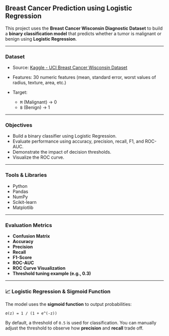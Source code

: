 ## Breast Cancer Prediction using Logistic Regression

This project uses the **Breast Cancer Wisconsin Diagnostic Dataset** to build a **binary classification model** that predicts whether a tumor is malignant or benign using **Logistic Regression**.

---

### Dataset

* Source: [Kaggle - UCI Breast Cancer Wisconsin Dataset](https://www.kaggle.com/datasets/uciml/breast-cancer-wisconsin-data)
* Features: 30 numeric features (mean, standard error, worst values of radius, texture, area, etc.)
* Target:

  * `M` (Malignant) → 0
  * `B` (Benign) → 1

---

### Objectives

* Build a binary classifier using Logistic Regression.
* Evaluate performance using accuracy, precision, recall, F1, and ROC-AUC.
* Demonstrate the impact of decision thresholds.
* Visualize the ROC curve.

---

### Tools & Libraries

* Python
* Pandas
* NumPy
* Scikit-learn
* Matplotlib

---

### Evaluation Metrics

* **Confusion Matrix**
* **Accuracy**
* **Precision**
* **Recall**
* **F1-Score**
* **ROC-AUC**
* **ROC Curve Visualization**
* **Threshold tuning example (e.g., 0.3)**

---

### 📈 Logistic Regression & Sigmoid Function

The model uses the **sigmoid function** to output probabilities:

```
σ(z) = 1 / (1 + e^(-z))
```

By default, a threshold of `0.5` is used for classification. You can manually adjust the threshold to observe how **precision** and **recall** trade off.
